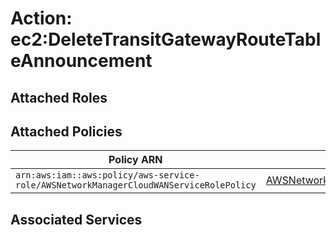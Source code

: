 # Action: ec2:DeleteTransitGatewayRouteTableAnnouncement

## Attached Roles

## Attached Policies

| Policy ARN | Policy Name |
|------------|-------------|
| `arn:aws:iam::aws:policy/aws-service-role/AWSNetworkManagerCloudWANServiceRolePolicy` | [AWSNetworkManagerCloudWANServiceRolePolicy](../policies.md#awsnetworkmanagercloudwanservicerolepolicy) |

## Associated Services

